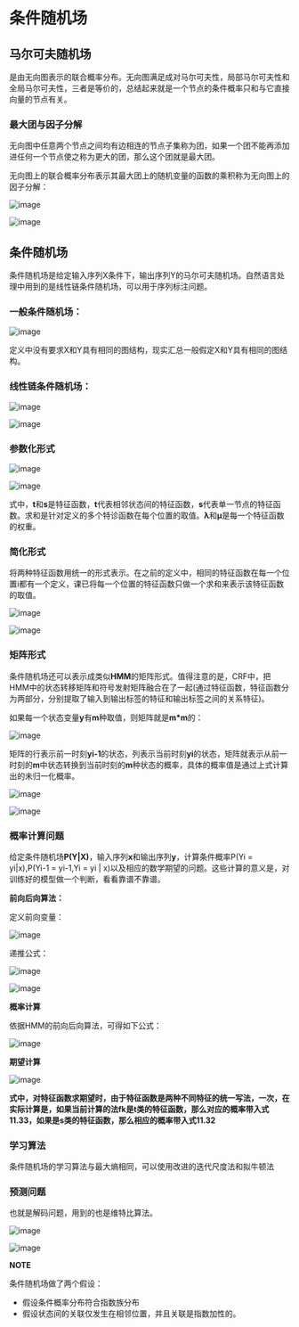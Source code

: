 # 条件随机场

## 马尔可夫随机场

是由无向图表示的联合概率分布。无向图满足成对马尔可夫性，局部马尔可夫性和全局马尔可夫性，三者是等价的，总结起来就是一个节点的条件概率只和与它直接向量的节点有关。

### 最大团与因子分解
无向图中任意两个节点之间均有边相连的节点子集称为团，如果一个团不能再添加进任何一个节点使之称为更大的团，那么这个团就是最大团。

无向图上的联合概率分布表示其最大团上的随机变量的函数的乘积称为无向图上的因子分解：

![image](D:/Program/YNote/workspace/gorpel@163.com/Picture/因子分解.png)

![image](D:/Program/YNote/workspace/gorpel@163.com/Picture/因子分解2.png)

## 条件随机场

条件随机场是给定输入序列X条件下，输出序列Y的马尔可夫随机场。自然语言处理中用到的是线性链条件随机场，可以用于序列标注问题。

### 一般条件随机场：

![image](D:/Program/YNote/workspace/gorpel@163.com/Picture/条件随机场.png)

定义中没有要求X和Y具有相同的图结构，现实汇总一般假定X和Y具有相同的图结构。

### 线性链条件随机场：

![image](D:/Program/YNote/workspace/gorpel@163.com/Picture/线性链条件随机场.png)

![image](D:/Program/YNote/workspace/gorpel@163.com/Picture/线性链条件随机场图.png)

### 参数化形式

![image](D:/Program/YNote/workspace/gorpel@163.com/Picture/参数化形式1.png)

![image](D:/Program/YNote/workspace/gorpel@163.com/Picture/参数化形式2.png)

式中，**t**和**s**是特征函数，**t**代表相邻状态间的特征函数，**s**代表单一节点的特征函数。求和是针对定义的多个特诊函数在每个位置的取值。**λ**和**μ**是每一个特征函数的权重。

### 简化形式

将两种特征函数用统一的形式表示。在之前的定义中，相同的特征函数在每一个位置i都有一个定义，课已将每一个位置的特征函数只做一个求和来表示该特征函数的取值。

![image](D:/Program/YNote/workspace/gorpel@163.com/Picture/简化形式.png)

![image](D:/Program/YNote/workspace/gorpel@163.com/Picture/简化形式2.png)

### 矩阵形式

条件随机场还可以表示成类似**HMM**的矩阵形式。值得注意的是，CRF中，把HMM中的状态转移矩阵和符号发射矩阵融合在了一起(通过特征函数，特征函数分为两部分，分别提取了输入到输出标签的特征和输出标签之间的关系特征)。

如果每一个状态变量**y**有**m**种取值，则矩阵就是**m*m**的：

![image](D:/Program/YNote/workspace/gorpel@163.com/Picture/矩阵.png)

矩阵的行表示前一时刻**yi-1**的状态，列表示当前时刻**yi**的状态，矩阵就表示从前一时刻的**m**中状态转换到当前时刻的**m**种状态的概率，具体的概率值是通过上式计算出的未归一化概率。

![image](D:/Program/YNote/workspace/gorpel@163.com/Picture/例子1.jpg)

![image](D:/Program/YNote/workspace/gorpel@163.com/Picture/例子2.png)

### 概率计算问题

给定条件随机场**P(Y|X)**，输入序列**x**和输出序列**y**，计算条件概率P(Yi = yi|x),P(Yi-1 = yi-1,Yi = yi | x)以及相应的数学期望的问题。这些计算的意义是，对训练好的模型做一个判断，看看靠谱不靠谱。

**前向后向算法：**

定义前向变量：

![image](D:/Program/YNote/workspace/gorpel@163.com/Picture/前向变量.png)

递推公式：

![image](D:/Program/YNote/workspace/gorpel@163.com/Picture/递推公式.png)

![image](D:/Program/YNote/workspace/gorpel@163.com/Picture/前向.png)

**概率计算**

依据HMM的前向后向算法，可得如下公式：

![image](D:/Program/YNote/workspace/gorpel@163.com/Picture/概率计算.png)

**期望计算**

![image](D:/Program/YNote/workspace/gorpel@163.com/Picture/期望计算.png)

**式中，对特征函数求期望时，由于特征函数是两种不同特征的统一写法，一次，在实际计算是，如果当前计算的法fk是t类的特征函数，那么对应的概率带入式11.33，如果是s类的特征函数，那么相应的概率带入式11.32**

### 学习算法

条件随机场的学习算法与最大熵相同，可以使用改进的迭代尺度法和拟牛顿法


### 预测问题

也就是解码问题，用到的也是维特比算法。

![image](D:/Program/YNote/workspace/gorpel@163.com/Picture/维特比.jpg)

![image](D:/Program/YNote/workspace/gorpel@163.com/Picture/维特比crf.png)


**NOTE**

条件随机场做了两个假设：
- 假设条件概率分布符合指数族分布
- 假设状态间的关联仅发生在相邻位置，并且关联是指数加性的。
